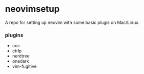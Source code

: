 # neovimsetup

A repo for setting up neovim with some basic plugis on Mac/Linux. 

### plugins
- coc
- ctrlp
- nerdtree
- onedark
- vim-fugitive
